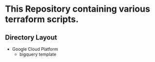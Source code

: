 # This Repository containing various terraform scripts.

## Directory Layout

- Google Cloud Platform
  - bigquery template